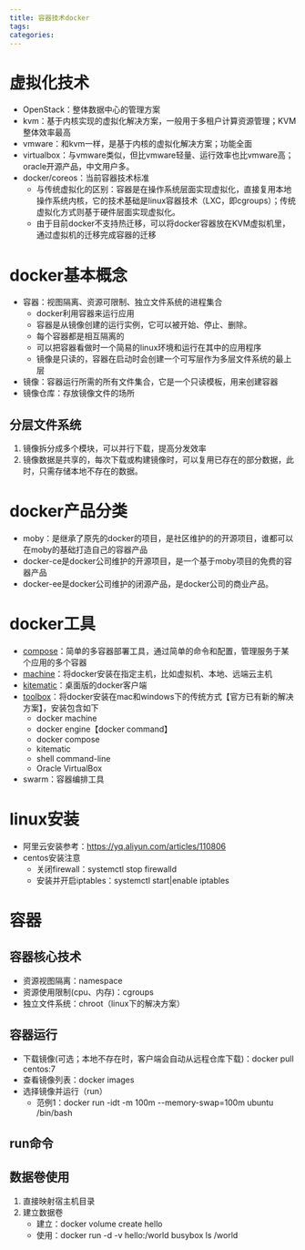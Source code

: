 ```yaml
---
title: 容器技术docker
tags:
categories:
---
```

# 虚拟化技术
* OpenStack：整体数据中心的管理方案
* kvm：基于内核实现的虚拟化解决方案，一般用于多租户计算资源管理；KVM整体效率最高
* vmware：和kvm一样，是基于内核的虚拟化解决方案；功能全面
* virtualbox：与vmware类似，但比vmware轻量、运行效率也比vmware高；oracle开源产品，中文用户多。
* docker/coreos：当前容器技术标准
    - 与传统虚拟化的区别：容器是在操作系统层面实现虚拟化，直接复用本地操作系统内核，它的技术基础是linux容器技术（LXC，即cgroups）；传统虚拟化方式则基于硬件层面实现虚拟化。
    - 由于目前docker不支持热迁移，可以将docker容器放在KVM虚拟机里，通过虚拟机的迁移完成容器的迁移

# docker基本概念
* 容器：视图隔离、资源可限制、独立文件系统的进程集合
    - docker利用容器来运行应用
    - 容器是从镜像创建的运行实例，它可以被开始、停止、删除。
    - 每个容器都是相互隔离的
    - 可以把容器看做时一个简易的linux环境和运行在其中的应用程序
    - 镜像是只读的，容器在启动时会创建一个可写层作为多层文件系统的最上层
* 镜像：容器运行所需的所有文件集合，它是一个只读模板，用来创建容器
* 镜像仓库：存放镜像文件的场所

## 分层文件系统
1. 镜像拆分成多个模块，可以并行下载，提高分发效率
2. 镜像数据是共享的，每次下载或构建镜像时，可以复用已存在的部分数据，此时，只需存储本地不存在的数据。

# docker产品分类
* moby：是继承了原先的docker的项目，是社区维护的的开源项目，谁都可以在moby的基础打造自己的容器产品
* docker-ce是docker公司维护的开源项目，是一个基于moby项目的免费的容器产品
* docker-ee是docker公司维护的闭源产品，是docker公司的商业产品。

# docker工具
* [compose](https://github.com/docker/compose)：简单的多容器部署工具，通过简单的命令和配置，管理服务于某个应用的多个容器
* [machine](https://github.com/docker/machine)：将docker安装在指定主机，比如虚拟机、本地、远端云主机
* [kitematic](https://github.com/docker/kitematic)：桌面版的docker客户端
* [toolbox](https://github.com/docker/toolbox)：将docker安装在mac和windows下的传统方式【官方已有新的解决方案】，安装包含如下
    - docker machine
    - docker engine【docker command】
    - docker compose
    - kitematic
    - shell command-line
    - Oracle VirtualBox
* swarm：容器编排工具

# linux安装
* 阿里云安装参考：https://yq.aliyun.com/articles/110806
* centos安装注意
    - 关闭firewall：systemctl stop firewalld
    - 安装并开启iptables：systemctl start|enable iptables

# 容器
## 容器核心技术
* 资源视图隔离：namespace
* 资源使用限制(cpu、内存)：cgroups
* 独立文件系统：chroot（linux下的解决方案）

## 容器运行
* 下载镜像(可选；本地不存在时，客户端会自动从远程仓库下载)：docker pull centos:7
* 查看镜像列表：docker images
* 选择镜像并运行（run）
    - 范例1：docker run -idt -m 100m --memory-swap=100m ubuntu /bin/bash

## run命令

## 数据卷使用
1.  直接映射宿主机目录
2.  建立数据卷
      * 建立：docker volume create hello
      * 使用：docker run -d -v hello:/world busybox ls /world
